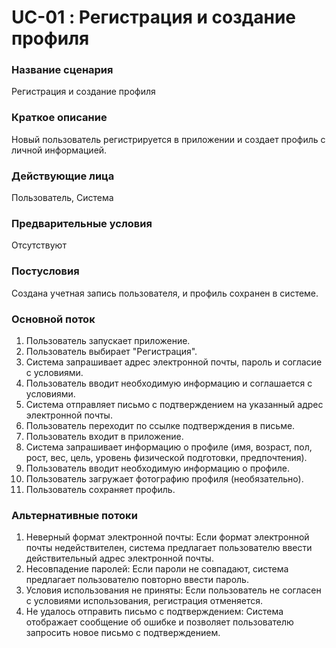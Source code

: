 # UC-01 : Регистрация и создание профиля

### Название сценария

Регистрация и создание профиля

### Краткое описание

Новый пользователь регистрируется в приложении и создает профиль с личной информацией.

### Действующие лица

Пользователь, Система

### Предварительные условия

Отсутствуют

### Постусловия

Создана учетная запись пользователя, и профиль сохранен в системе.

### Основной поток

1. Пользователь запускает приложение.
2. Пользователь выбирает "Регистрация".
3. Система запрашивает адрес электронной почты, пароль и согласие с условиями.
4. Пользователь вводит необходимую информацию и соглашается с условиями.
5. Система отправляет письмо с подтверждением на указанный адрес электронной почты.
6. Пользователь переходит по ссылке подтверждения в письме.
7. Пользователь входит в приложение.
8. Система запрашивает информацию о профиле (имя, возраст, пол, рост, вес, цель, уровень физической подготовки, предпочтения).
9. Пользователь вводит необходимую информацию о профиле.
10. Пользователь загружает фотографию профиля (необязательно).
11. Пользователь сохраняет профиль.

### Альтернативные потоки

1. Неверный формат электронной почты: Если формат электронной почты недействителен, система предлагает пользователю ввести действительный адрес электронной почты.
2. Несовпадение паролей: Если пароли не совпадают, система предлагает пользователю повторно ввести пароль.
3. Условия использования не приняты: Если пользователь не согласен с условиями использования, регистрация отменяется.
4. Не удалось отправить письмо с подтверждением: Система отображает сообщение об ошибке и позволяет пользователю запросить новое письмо с подтверждением.

